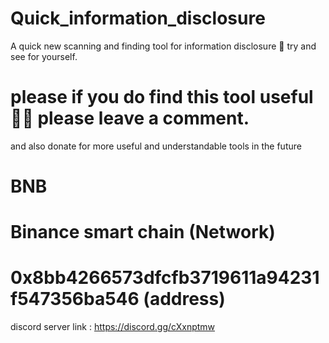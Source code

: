 # Quick_information_disclosure
A quick new scanning and finding tool for information disclosure 🙂 try and see for yourself.
# please if you do find this tool useful 🙏🏼 please leave a comment.
and also donate for more useful and understandable tools in the future 
# BNB 
# Binance smart chain (Network)
# 0x8bb4266573dfcfb3719611a94231f547356ba546  (address) 

discord server link : https://discord.gg/cXxnptmw
